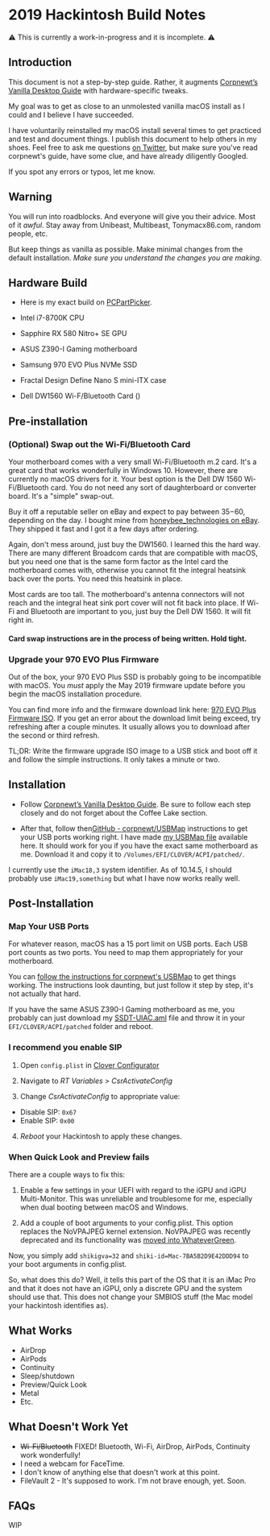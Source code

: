 # 2019 Hackintosh Build Notes

⚠️ This is currently a work-in-progress and it is incomplete. ⚠️

## Introduction
This document is not a step-by-step guide. Rather, it augments [Corpnewt’s  Vanilla Desktop Guide](https://hackintosh.gitbook.io/-r-hackintosh-vanilla-desktop-guide/) with hardware-specific tweaks.

My goal was to get as close to an unmolested vanilla macOS install as I could and I believe I have succeeded.

I have voluntarily reinstalled my macOS install several times to get practiced and test and document things. I publish this document to help others in my shoes. Feel free to ask me questions [on Twitter](https://twitter.com/codejake), but make sure you've read corpnewt's guide, have some clue, and have already diligently Googled.

If you spot any errors or typos, let me know.

## Warning
You will run into roadblocks. And everyone will give you their advice. Most of it *awful*. Stay away from Unibeast, Multibeast, Tonymacx86.com, random people, etc.

But keep things as vanilla as possible. Make minimal changes from the default installation. *Make sure you understand the changes you are making*.

## Hardware Build
* Here is my exact build on [PCPartPicker](https://pcpartpicker.com/list/MCX2Cb).

* Intel i7-8700K CPU
* Sapphire RX 580 Nitro+ SE GPU
* ASUS Z390-I Gaming motherboard
* Samsung 970 EVO Plus NVMe SSD
* Fractal Design Define Nano S mini-ITX case
* Dell DW1560 Wi-F/Bluetooth Card ()

## Pre-installation

### (Optional) Swap out the Wi-Fi/Bluetooth Card

Your motherboard comes with a very small Wi-Fi/Bluetooth m.2 card. It's a great card that works wonderfully in Windows 10. However, there are currently no macOS drivers for it. Your best option is the Dell DW 1560 Wi-Fi/Bluetooth card. You do not need any sort of daughterboard or converter board. It's a "simple" swap-out.

Buy it off a reputable seller on eBay and expect to pay between $35-$60, depending on the day. I bought mine from [honeybee_technologies on eBay](https://www.ebay.com/usr/honeybee_technologies). They shipped it fast and I got it a few days after ordering.

Again, don't mess around, just buy the DW1560. I learned this the hard way. There are many different Broadcom cards that are compatible with macOS, but you need one that is the same form factor as the Intel card the motherboard comes with, otherwise you cannot fit the integral heatsink back over the ports. You need this heatsink in place.

Most cards are too tall. The motherboard's antenna connectors will not reach and the integral heat sink port cover will not fit back into place. If Wi-Fi and Bluetooth are important to you, just buy the Dell DW 1560. It will fit right in.

#### Card swap instructions are in the process of being written. Hold tight.


### Upgrade your 970 EVO Plus Firmware

Out of the box, your 970 EVO Plus SSD is probably going to be incompatible with macOS.  You *must* apply the May 2019 firmware update before you begin the macOS installation procedure. 

You can find more info and the firmware download link here: [970 EVO Plus Firmware ISO](http://ssd.samsungsemi.com/ecomobile/ssd/update15.do?fname=/Samsung_SSD_970_EVO_Plus_2B2QEXM7.iso). If you get an error about the download limit being exceed, try refreshing after a couple minutes. It usually allows you to download after the second or third refresh.

TL;DR: Write the firmware upgrade ISO image to a USB stick and boot off it and follow the simple instructions. It only takes a minute or two.


## Installation

* Follow  [Corpnewt’s Vanilla Desktop Guide](https://hackintosh.gitbook.io/-r-hackintosh-vanilla-desktop-guide/). Be sure to follow each step closely and do not forget about the Coffee Lake section.

* After that, follow then[GitHub - corpnewt/USBMap](https://github.com/corpnewt/USBMap) instructions to get your USB ports working right. I have made [my USBMap file](SSDT-UIAC.aml) available here. It should work for you if you have the exact same motherboard as me. Download it and copy it to `/Volumes/EFI/CLOVER/ACPI/patched/`.

I currently use the `iMac18,3` system identifier. As of 10.14.5, I should probably use `iMac19,something` but what I have now works really well.


## Post-Installation

### Map Your USB Ports

For whatever reason, macOS has a 15 port limit on USB ports. Each USB port counts as two ports. You need to map them appropriately for your motherboard.

You can [follow the instructions for corpnewt's USBMap](https://github.com/corpnewt/USBMap) to get things working. The instructions look daunting, but just follow it step by step, it's not actually that hard.

If you have the same ASUS Z390-I Gaming motherboard as me, you probably can just download my [SSDT-UIAC.aml](SSDT-UIAC.aml) file and throw it in your `EFI/CLOVER/ACPI/patched` folder and reboot.

### I recommend you enable SIP

1. Open `config.plist` in  [Clover Configurator](http://mackie100projects.altervista.org/download-clover-configurator/) 

2. Navigate to *RT Variables > CsrActivateConfig*

3. Change *CsrActivateConfig* to appropriate value:

* Disable SIP: `0x67`
* Enable SIP: `0x00`

4. *Reboot* your Hackintosh to apply these changes.


### When Quick Look and Preview fails

There are a couple ways to fix this: 

1.  Enable a few settings in your UEFI with regard to the iGPU and iGPU Multi-Monitor. This was unreliable and troublesome for me, especially when dual booting between macOS and Windows.

2. Add a couple of boot arguments to your config.plist. This option replaces the NoVPAJPEG kernel extension. NoVPAJPEG was recently deprecated and its functionality was [moved into WhateverGreen](https://github.com/acidanthera/WhateverGreen/blob/master/Manual/FAQ.OldPlugins.en.md).

Now, you simply add `shikigva=32` and `shiki-id=Mac-7BA5B2D9E42DDD94` to your boot arguments in config.plist.

So, what does this do? Well, it tells this part of the OS that it is an iMac Pro and that it does not have an iGPU, only a discrete GPU and the system should use that. This does not change your SMBIOS stuff (the Mac model your hackintosh identifies as).


## What Works

* AirDrop
* AirPods
* Continuity
* Sleep/shutdown
* Preview/Quick Look
* Metal
* Etc.


## What Doesn't Work Yet

* ~~Wi-Fi/Bluetooth~~ FIXED! Bluetooth, Wi-Fi, AirDrop, AirPods, Continuity work wonderfully!
* I need a webcam for FaceTime.
* I don't know of anything else that doesn't work at this point.
* FileVault 2 - It's supposed to work. I'm not brave enough, yet. Soon.


## FAQs

WIP
